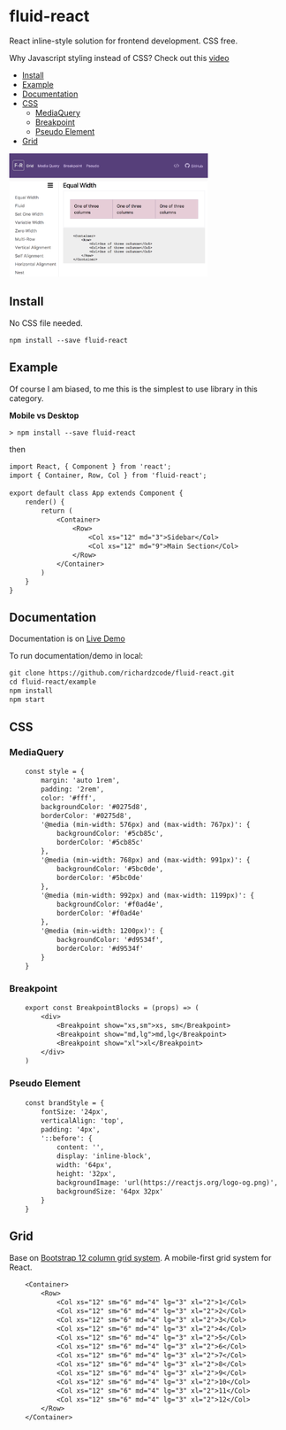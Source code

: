 # fluid-react

React inline-style solution for frontend development. CSS free.

Why Javascript styling instead of CSS? Check out this [video](https://youtu.be/ERB1TJBn32c)

* [Install](#install)
* [Example](#example)
* [Documentation](#documentation)
* [CSS](#css)
  - [MediaQuery](#mediaquery)
  - [Breakpoint](#breakpoint)
  - [Pseudo Element](#pseudo-element)
* [Grid](#grid)

<img src="media/fluid_react.png" width="360px" />

## Install

No CSS file needed.

```
npm install --save fluid-react
```

## Example

Of course I am biased, to me this is the simplest to use library in this category.

**Mobile vs Desktop**

```
> npm install --save fluid-react
```

then
```
import React, { Component } from 'react';
import { Container, Row, Col } from 'fluid-react';

export default class App extends Component {
    render() {
        return (
            <Container>
                <Row>
                    <Col xs="12" md="3">Sidebar</Col>
                    <Col xs="12" md="9">Main Section</Col>
                </Row>
            </Container>
        )
    }
}
```

## Documentation

Documentation is on [Live Demo](https://richardzcode.github.io/fluid-react/index.html)

To run documentation/demo in local:
```
git clone https://github.com/richardzcode/fluid-react.git
cd fluid-react/example
npm install
npm start
```

## CSS

### MediaQuery

```
    const style = {
        margin: 'auto 1rem',
        padding: '2rem',
        color: '#fff',
        backgroundColor: '#0275d8',
        borderColor: '#0275d8',
        '@media (min-width: 576px) and (max-width: 767px)': {
            backgroundColor: '#5cb85c',
            borderColor: '#5cb85c'
        },
        '@media (min-width: 768px) and (max-width: 991px)': {
            backgroundColor: '#5bc0de',
            borderColor: '#5bc0de'
        },
        '@media (min-width: 992px) and (max-width: 1199px)': {
            backgroundColor: '#f0ad4e',
            borderColor: '#f0ad4e'
        },
        '@media (min-width: 1200px)': {
            backgroundColor: '#d9534f',
            borderColor: '#d9534f'
        }
    }
```

### Breakpoint
```
    export const BreakpointBlocks = (props) => (
        <div>
            <Breakpoint show="xs,sm">xs, sm</Breakpoint>
            <Breakpoint show="md,lg">md,lg</Breakpoint>
            <Breakpoint show="xl">xl</Breakpoint>
        </div>
    )
```

### Pseudo Element
```
    const brandStyle = {
        fontSize: '24px',
        verticalAlign: 'top',
        padding: '4px',
        '::before': {
            content: '',
            display: 'inline-block',
            width: '64px',
            height: '32px',
            backgroundImage: 'url(https://reactjs.org/logo-og.png)',
            backgroundSize: '64px 32px'
        }
    }
```

## Grid

Base on [Bootstrap 12 column grid system](https://v4-alpha.getbootstrap.com/layout/grid/). A mobile-first grid system for React.

```
    <Container>
        <Row>
            <Col xs="12" sm="6" md="4" lg="3" xl="2">1</Col>
            <Col xs="12" sm="6" md="4" lg="3" xl="2">2</Col>
            <Col xs="12" sm="6" md="4" lg="3" xl="2">3</Col>
            <Col xs="12" sm="6" md="4" lg="3" xl="2">4</Col>
            <Col xs="12" sm="6" md="4" lg="3" xl="2">5</Col>
            <Col xs="12" sm="6" md="4" lg="3" xl="2">6</Col>
            <Col xs="12" sm="6" md="4" lg="3" xl="2">7</Col>
            <Col xs="12" sm="6" md="4" lg="3" xl="2">8</Col>
            <Col xs="12" sm="6" md="4" lg="3" xl="2">9</Col>
            <Col xs="12" sm="6" md="4" lg="3" xl="2">10</Col>
            <Col xs="12" sm="6" md="4" lg="3" xl="2">11</Col>
            <Col xs="12" sm="6" md="4" lg="3" xl="2">12</Col>
        </Row>
    </Container>
```
